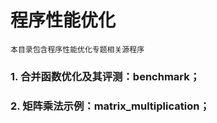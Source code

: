 # 程序性能优化
```
本目录包含程序性能优化专题相关源程序
```
### 1. 合并函数优化及其评测：benchmark；
### 2. 矩阵乘法示例：matrix_multiplication；